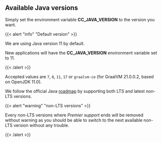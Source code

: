 ## Available Java versions

Simply set the environment variable **CC_JAVA_VERSION** to the version you want.

{{< alert "info" "Default version" >}}
    <p>We are using Java version 11 by default.</p>
    <p>New applications will have the <strong>CC_JAVA_VERSION</strong> environment variable set to 11.</p>
{{< /alert >}}

Accepted values are `7`, `8`, `11`, `17` or `graalvm-ce` (for GraalVM 21.0.0.2, based on OpenJDK 11.0).

We follow the official Java [roadmap](https://www.oracle.com/java/technologies/java-se-support-roadmap.html) by supporting both LTS and latest non-LTS versions.

{{< alert "warning" "non-LTS versions" >}}
    <p>Every non-LTS versions where <i>Premier support</i> ends will be removed without warning as you should be able to switch to the next available non-LTS version without any trouble.</p>
{{< /alert >}}
